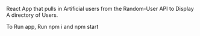 React App that pulls in Artificial users from the Random-User API to Display A directory of Users.

To Run app, Run npm i and npm start